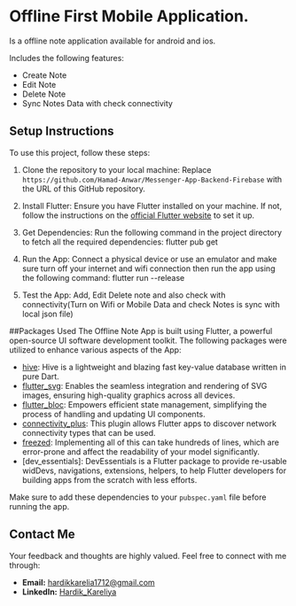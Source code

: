 # Offline First Mobile Application.
Is a offline note application available for android and ios.

Includes the following features:
- Create Note
- Edit Note
- Delete Note
- Sync Notes Data with check connectivity

## Setup Instructions
To use this project, follow these steps:

1. Clone the repository to your local machine:
   Replace `https://github.com/Hamad-Anwar/Messenger-App-Backend-Firebase` with the URL of this GitHub repository.

2. Install Flutter:
   Ensure you have Flutter installed on your machine. If not, follow the instructions on the [official Flutter website](https://flutter.dev/docs/get-started/install) to set it up.

4. Get Dependencies:
   Run the following command in the project directory to fetch all the required dependencies: flutter pub get
 
5. Run the App:
   Connect a physical device or use an emulator and make sure turn off your internet and wifi connection then run the app using the following command: flutter run --release

7. Test the App:
   Add, Edit Delete note and also check with connectivity(Turn on Wifi or Mobile Data and check Notes is sync with local json file)


##Packages Used
The Offline Note App is built using Flutter, a powerful open-source UI software development toolkit. The following packages were utilized to enhance various aspects of the App:

- [hive](https://pub.dev/packages/hive): Hive is a lightweight and blazing fast key-value database written in pure Dart.
- [flutter_svg](https://pub.dev/packages/flutter_svg): Enables the seamless integration and rendering of SVG images, ensuring high-quality graphics across all devices.
- [flutter_bloc](https://pub.dev/packages/flutter_bloc): Empowers efficient state management, simplifying the process of handling and updating UI components.
- [connectivity_plus](https://pub.dev/packages/connectivity_plus): This plugin allows Flutter apps to discover network connectivity types that can be used.
- [freezed](https://pub.dev/packages/freezed): Implementing all of this can take hundreds of lines, which are error-prone and affect the readability of your model significantly.
- [dev_essentials]: DevEssentials is a Flutter package to provide re-usable widDevs, navigations, extensions, helpers, to help Flutter developers for building apps from the scratch with less efforts.


Make sure to add these dependencies to your `pubspec.yaml` file before running the app.

## Contact Me

Your feedback and thoughts are highly valued. Feel free to connect with me through:

- **Email:** hardikkarelia1712@gmail.com
- **LinkedIn:** [Hardik_Kareliya](https://www.linkedin.com/in/hardik-kareliya/)


